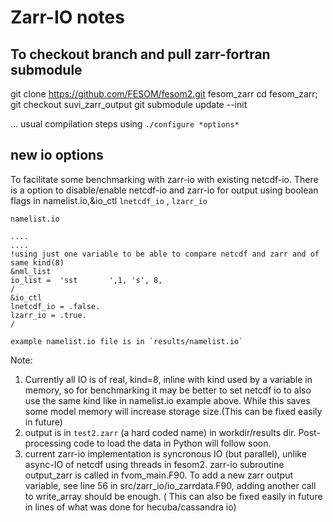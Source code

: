 # Zarr-IO notes

## To checkout branch and pull zarr-fortran submodule
git clone https://github.com/FESOM/fesom2.git fesom_zarr
cd fesom_zarr;
git checkout suvi_zarr_output
git submodule update --init

... usual compilation steps using `./configure *options*`
## new io options

To facilitate some benchmarking with zarr-io with existing netcdf-io. There is a option to disable/enable netcdf-io and zarr-io for output using
boolean flags in namelist.io,&io_ctl  `lnetcdf_io` , `lzarr_io`

`namelist.io`
```
....
....
!using just one variable to be able to compare netcdf and zarr and of same kind(8)
&nml_list
io_list =  'sst       ',1, 's', 8,
/
&io_ctl
lnetcdf_io = .false.
lzarr_io = .true.
/

example namelist.io file is in `results/namelist.io`
```

Note: 
1. Currently all IO is of real, kind=8, inline with kind used by a variable in memory, so for benchmarking it may be better to set netcdf io to also use the same kind like in namelist.io example above. While this saves some model memory will increase storage size.(This can  be fixed easily in future) 
2. output is in `test2.zarr` (a hard coded name) in workdir/results dir. Post-processing code to load the data in Python will follow soon.
3. current zarr-io implementation is syncronous IO (but parallel), unlike async-IO of netcdf using threads in fesom2. zarr-io subroutine output_zarr is called in fvom_main.F90. To add a new zarr output variable, see line 56 in  src/zarr_io/io_zarrdata.F90, adding another call to write_array should be enough. ( This can also be fixed easily in future in lines of what was done for hecuba/cassandra io) 

